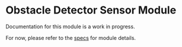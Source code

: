 # Obstacle Detector Sensor Module
Documentation for this module is a work in progress.

For now, please refer to the [specs](specs.yaml) for module details.

